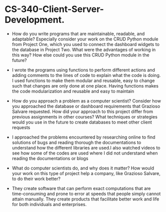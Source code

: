# CS-340-Client-Server-Development.
- How do you write programs that are maintainable, readable, and adaptable? Especially consider your work on the CRUD Python module from Project One, which you used to connect the dashboard widgets to the database in Project Two. What were the advantages of working in this way? How else could you use this CRUD Python module in the future? 
* I wrote the programs using functions to perform different actions and adding comments to the lines of code to explain what the code is doing. I used functions to make them modular and reusable, easy to change such that changes are only done at one place. Having functions makes the code modularization and reusable and easy to maintain 
- How do you approach a problem as a computer scientist? Consider how you approached the database or dashboard requirements that Grazioso Salvare requested. How did your approach to this project differ from previous assignments in other courses? What techniques or strategies would you use in the future to create databases to meet other client requests
* I approached the problems encountered by researching online to find solutions of bugs and reading thorough the documentations to understand how the different libraries are used.I also watched videos to see how some of the codes are used where I did not understand when reading the documentations or blogs
- What do computer scientists do, and why does it matter? How would your work on this type of project help a company, like Grazioso Salvare, to do their work better? 
* They create software that can perform exact computations that are time-consuming and prone to error at speeds that people simply cannot attain manually. They create products that facilitate better work and life for both individuals and enterprises.
